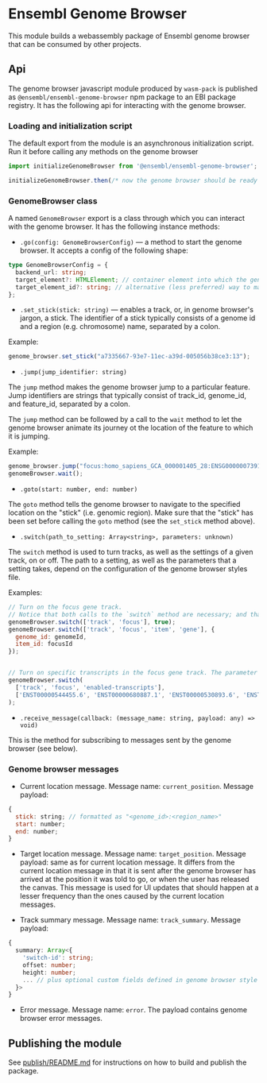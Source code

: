 # Ensembl Genome Browser
This module builds a webassembly package of Ensembl genome browser that can be consumed by other projects.

## Api
The genome browser javascript module produced by `wasm-pack` is published as `@ensembl/ensembl-genome-browser` npm package to an EBI package registry. It has the following api for interacting with the genome browser.

### Loading and initialization script
The default export from the module is an asynchronous initialization script. Run it before calling any methods on the genome browser

```js
import initializeGenomeBrowser from '@ensembl/ensembl-genome-browser';

initializeGenomeBrowser.then(/* now the genome browser should be ready */)
```

### GenomeBrowser class
A named `GenomeBrowser` export is a class through which you can interact with the genome browser. It has the following instance methods:

- `.go(config: GenomeBrowserConfig)` — a method to start the genome browser. It accepts a config of the following shape:

```ts
type GenomeBrowserConfig = {
  backend_url: string;
  target_element?: HTMLElement; // container element into which the genome browser will render its canvas
  target_element_id?: string; // alternative (less preferred) way to make the genome browser aware of the container element it needs to use
};
```
- `.set_stick(stick: string)` — enables a track, or, in genome browser's jargon, a stick. The identifier of a stick typically consists of a genome id and a region (e.g. chromosome) name, separated by a colon.

Example:

```js
genome_browser.set_stick("a7335667-93e7-11ec-a39d-005056b38ce3:13");
```

- `.jump(jump_identifier: string)`

The `jump` method makes the genome browser jump to a particular feature. Jump identifiers are strings that typically consist of track_id, genome_id, and feature_id, separated by a colon.

The `jump` method can be followed by a call to the `wait` method to let the genome browser animate its journey ot the location of the feature to which it is jumping.

Example:

```js
genome_browser.jump("focus:homo_sapiens_GCA_000001405_28:ENSG00000073910");
genomeBrowser.wait();
```

- `.goto(start: number, end: number)`

The `goto` method tells the genome browser to navigate to the specified location on the "stick" (i.e. genomic region). Make sure that the "stick" has been set before calling the `goto` method (see the `set_stick` method above).

- `.switch(path_to_setting: Array<string>, parameters: unknown)`

The `switch` method is used to turn tracks, as well as the settings of a given track, on or off. The path to a setting, as well as the parameters that a setting takes, depend on the configuration of the genome browser styles file.

Examples:

```js
// Turn on the focus gene track.
// Notice that both calls to the `switch` method are necessary; and that the parameter is a JSON object
genomeBrowser.switch(['track', 'focus'], true);
genomeBrowser.switch(['track', 'focus', 'item', 'gene'], {
  genome_id: genomeId,
  item_id: focusId
});


// Turn on specific transcripts in the focus gene track. The parameter is an array of transcript ids.
genomeBrowser.switch(
  ['track', 'focus', 'enabled-transcripts'],
  ['ENST00000544455.6', 'ENST00000680887.1', 'ENST00000530893.6', 'ENST00000614259.2', 'ENST00000665585.1']
);
```

- `.receive_message(callback: (message_name: string, payload: any) => void)`

This is the method for subscribing to messages sent by the genome browser (see below).

### Genome browser messages

- Current location message. Message name: `current_position`. Message payload:

```js
{
  stick: string; // formatted as "<genome_id>:<region_name>"
  start: number;
  end: number;
}
```

- Target location message. Message name: `target_position`. Message payload: same as for current location message. It differs from the current location message in that it is sent after the genome browser has arrived at the position it was told to go, or when the user has released the canvas. This message is used for UI updates that should happen at a lesser frequency than the ones caused by the current location messages.

- Track summary message. Message name: `track_summary`. Message payload:

```ts
{
  summary: Array<{
    'switch-id': string;
    offset: number;
    height: number;
    ... // plus optional custom fields defined in genome browser style files 
  }>
}
```

- Error message. Message name: `error`. The payload contains genome browser error messages.




## Publishing the module
See [publish/README.md](./publish/README.md) for instructions on how to build and publish the package.
